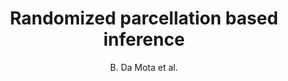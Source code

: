 ---
author: B. Da Mota et al.
title: Randomized parcellation based inference
journal: NeuroImage
year: 2014
type: article
doi: 10.1016/j.neuroimage.2013.11.012
team: yes
---